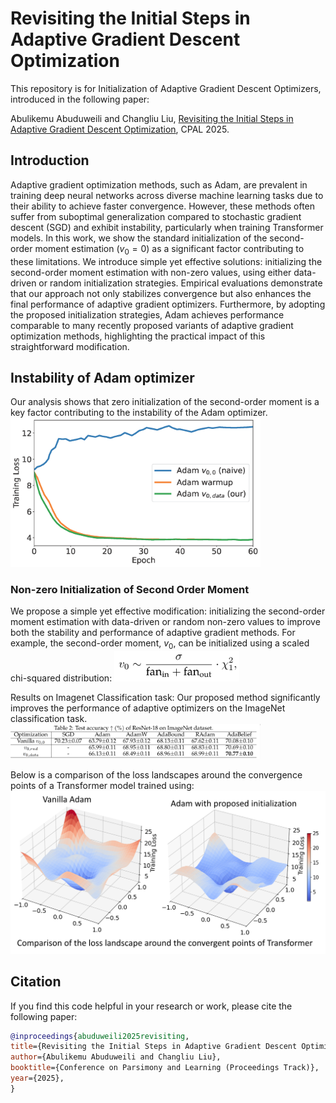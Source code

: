 # Revisiting the Initial Steps in Adaptive Gradient Descent Optimization

This repository is for Initialization of Adaptive Gradient Descent Optimizers, introduced in the following paper:
 
Abulikemu Abuduweili and Changliu Liu, [Revisiting the Initial Steps in Adaptive Gradient Descent Optimization](https://arxiv.org/abs/2412.02153), CPAL 2025.  
 



## Introduction
Adaptive gradient optimization methods, such as Adam, are prevalent in training deep neural networks across diverse machine learning tasks due to their ability to achieve faster convergence. However, these methods often suffer from suboptimal generalization compared to stochastic gradient descent (SGD) and exhibit instability, particularly when training Transformer models.
In this work, we show the standard initialization of the second-order moment estimation ($v_0 =0$) as a significant factor contributing to these limitations. We introduce simple yet effective solutions: initializing the second-order moment estimation with non-zero values, using either data-driven or random initialization strategies. Empirical evaluations demonstrate that our approach not only stabilizes convergence but also enhances the final performance of adaptive gradient optimizers. Furthermore, by adopting the proposed initialization strategies, Adam achieves performance comparable to many recently proposed variants of adaptive gradient optimization methods, highlighting the practical impact of this straightforward modification.


##  Instability of Adam optimizer
Our analysis shows that zero initialization of the second-order moment is a key factor contributing to the instability of the Adam optimizer.
<img src="figs/transform_init.png" alt="Adam" width="400"/>

### Non-zero Initialization of Second Order Moment
We propose a simple yet effective modification: initializing the second-order moment estimation with data-driven or random non-zero values to improve both the stability and performance of adaptive gradient methods.
For example, the second-order moment, $v_0$, can be initialized using a scaled chi-squared distribution:
<img src="figs/rnd_init.png" alt="random_init" width="200"/>

Results on Imagenet Classification task:
Our proposed method significantly improves the performance of adaptive optimizers on the ImageNet classification task.
<img src="figs/imagenet_result.png" alt="imagenet" width="400"/>

Below is a comparison of the loss landscapes around the convergence points of a Transformer model trained using:
<img src="figs/AdamInit.png" alt="loss_landscape" width="600"/>

## Citation
If you find this code helpful in your research or work, please cite the following paper:
```BibTex
@inproceedings{abuduweili2025revisiting,
title={Revisiting the Initial Steps in Adaptive Gradient Descent Optimization},
author={Abulikemu Abuduweili and Changliu Liu},
booktitle={Conference on Parsimony and Learning (Proceedings Track)},
year={2025},
}
```